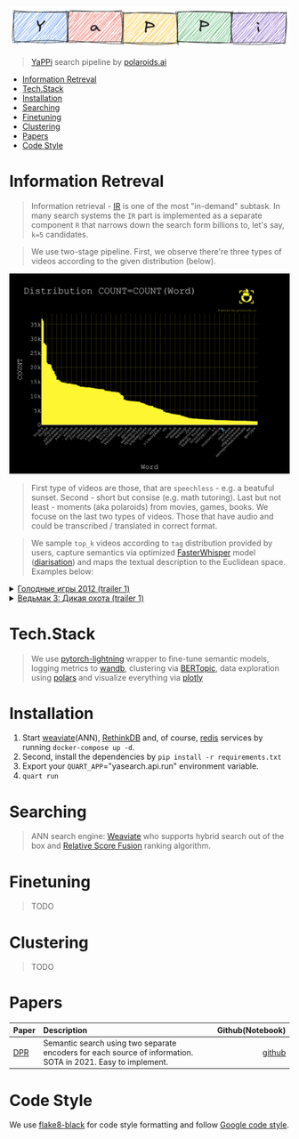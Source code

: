 <p align="center">
    <img src="./docs/Logo.png">
</p>

> <a href="https://yappy.media">YaPPi</a> search pipeline by <a href="https://polaroids.ai">polaroids.ai</a>

- [Information Retreval](#information-retreval)
- [Tech.Stack](#techstack)
- [Installation](#installation)
- [Searching](#searching)
- [Finetuning](#finetuning)
- [Clustering](#clustering)
- [Papers](#papers)
- [Code Style](#code-style)


# Information Retreval

> Information retrieval - <a href="https://en.wikipedia.org/wiki/Information_retrieval">IR</a> is one of the most "in-demand" subtask. In many search systems the `IR` part is implemented as a separate component `R` that narrows down the search form billions to, let's say, `k=5` candidates.



> We use two-stage pipeline. First, we observe there're three types of videos according to the given distribution (below).

![countwords](./docs/words(tags)_counts_curve.png)

> First type of videos are those, that are `speechless` - e.g. a beatuful sunset. Second - short but consise (e.g. math tutoring). Last but not least - moments (aka polaroids) from movies, games, books. We focuse on the last two types of videos. Those that have audio and could be transcribed / translated in correct format.

> We sample `top_k` videos according to `tag` distribution provided by users, capture semantics via optimized <a href="https://github.com/SYSTRAN/faster-whisper">FasterWhisper</a> model (<a href="https://en.wikipedia.org/wiki/Speaker_diarisation">diarisation</a>) and maps the textual description to the Euclidean space. Examples below:

<details>
<summary><a href="https://youtu.be/JR1Zm1s6hc8?si=uE2b-dCJ79q36Qfo">Голодные игры 2012 (trailer 1)</a></summary>
<p>

![hungergames](https://media.giphy.com/media/1YOYqxZOwJfOWWfR5c/giphy.gif)

</p>
</details>

<details>
<summary><a href="https://youtu.be/A-mCKNTU_mU?si=YujJBomQxQvr6MB4">Ведьмак 3: Дикая охота (trailer 1)</a></summary>
<p>

![witcherwildhunt](https://media.giphy.com/media/v1.Y2lkPTc5MGI3NjExcWdxY3FrY2plMmxqaGk2eDU0ODI4a3Izd2oydGM1eXd2ZzBnem16aiZlcD12MV9pbnRlcm5hbF9naWZfYnlfaWQmY3Q9Zw/Zp6t2UTjxv13TrKduj/giphy-downsized-large.gif)

</p>
</details>



# Tech.Stack

> We use <a href="https://github.com/Lightning-AI/pytorch-lightning">pytorch-lightning</a> wrapper to fine-tune semantic models, logging metrics to <a href="https://wandb.ai/site">wandb</a>, clustering via <a href="https://maartengr.github.io/BERTopic/index.html">BERTopic</a>, data exploration using <a href="https://pola.rs">polars</a> and visualize everything via <a href="https://plotly.com/python/">plotly</a>


# Installation


1. Start <a href="https://weaviate.io">weaviate</a>(ANN), <a href="https://rethinkdb.com">RethinkDB</a> and, of course, <a href="https://redis.io">redis</a> services by running `docker-compose up -d`.
2. Second, install the dependencies by `pip install -r requirements.txt`
3. Export your `QUART_APP`="yasearch.api.run" environment variable.
4. `quart run`


# Searching

> ANN search engine: <a href="https://github.com/weaviate/weaviate">Weaviate</a> who supports hybrid search out of the box and <a href="https://weaviate.io/developers/weaviate/search/hybrid#balance-keyword-and-vector-search">Relative Score Fusion</a> ranking algorithm.

# Finetuning

> TODO

# Clustering

> TODO 

# Papers

| Paper                                   | Description                                                                                                  |                                  Github(Notebook) |
| :-------------------------------------- | :----------------------------------------------------------------------------------------------------------- | ------------------------------------------------: |
| [DPR](https://arxiv.org/abs/2004.04906) | Semantic search using two separate encoders for each source of information. SOTA in 2021. Easy to implement. | [github](https://github.com/facebookresearch/DPR) |


# Code Style

We use <a href="https://pypi.org/project/flake8-black/">flake8-black</a> for code style formatting and follow <a href="https://google.github.io/styleguide/pyguide.html">Google code style</a>.